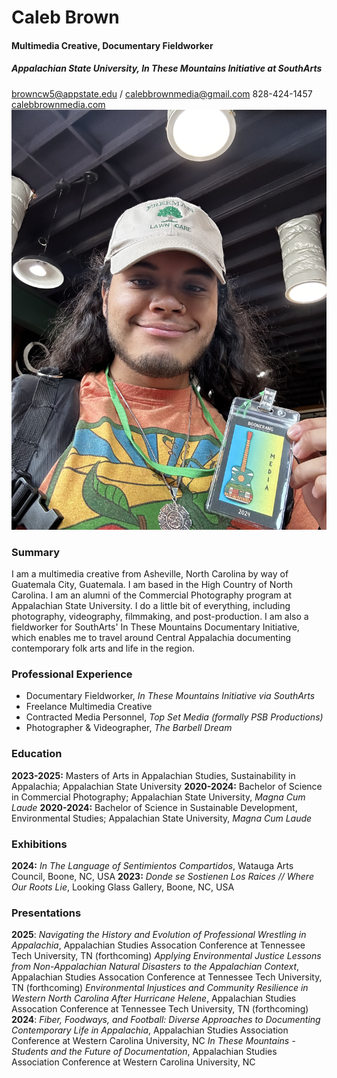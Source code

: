 # Caleb Brown
####  Multimedia Creative, Documentary Fieldworker
##### Appalachian State University, In These Mountains Initiative at SouthArts
browncw5@appstate.edu / calebbrownmedia@gmail.com
828-424-1457
[calebbrownmedia.com](https://calebbrownmedia.com)
<img src = "IMG_9901.jpg">

### Summary
I am a multimedia creative from Asheville, North Carolina by way of Guatemala City, Guatemala. I am based in the High Country of North Carolina. 
I am an alumni of the Commercial Photography program at Appalachian State University. I do a little bit of everything, including photography, videography, filmmaking, and post-production.
I am also a fieldworker for SouthArts' In These Mountains Documentary Initiative, which enables me to travel around Central Appalachia documenting contemporary folk arts and life in the region.

### Professional Experience
* Documentary Fieldworker, *In These Mountains Initiative via SouthArts*
* Freelance Multimedia Creative
* Contracted Media Personnel, *Top Set Media (formally PSB Productions)*
* Photographer & Videographer, *The Barbell Dream*

### Education
**2023-2025:** Masters of Arts in Appalachian Studies, Sustainability in Appalachia; Appalachian State University 
**2020-2024:** Bachelor of Science in Commercial Photography; Appalachian State University, *Magna Cum Laude*
**2020-2024:** Bachelor of Science in Sustainable Development, Environmental Studies; Appalachian State University, *Magna Cum Laude*

### Exhibitions
**2024:** *In The Language of Sentimientos Compartidos*, Watauga Arts Council, Boone, NC, USA
**2023:** *Donde se Sostienen Los Raices // Where Our Roots Lie*, Looking Glass Gallery, Boone, NC, USA

### Presentations
**2025**: *Navigating the History and Evolution of Professional Wrestling in Appalachia*, Appalachian Studies Assocation Conference at Tennessee Tech University, TN (forthcoming)
          *Applying Environmental Justice Lessons from Non-Appalachian Natural Disasters to the Appalachian Context*, Appalachian Studies Assocation Conference at Tennessee Tech University, TN (forthcoming)
          *Environmental Injustices and Community Resilience in Western North Carolina After Hurricane Helene*, Appalachian Studies Assocation Conference at Tennessee Tech University, TN (forthcoming)
**2024**: *Fiber, Foodways, and Football: Diverse Approaches to Documenting Contemporary Life in Appalachia*, Appalachian Studies Association Conference at Western Carolina University, NC
          *In These Mountains - Students and the Future of Documentation*, Appalachian Studies Association Conference at Western Carolina University, NC


